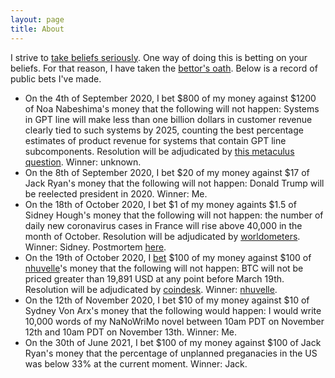 ```yaml
---
layout: page
title: About
---
```


I strive to [take beliefs seriously](https://radimentary.wordpress.com/2018/01/18/singularity-mindset/). One way of doing this is betting on your beliefs. For that reason, I have taken the [bettor's oath](https://www.econlib.org/archives/2012/05/the_bettors_oat.html). Below is a record of public bets I've made.

* On the 4th of September 2020, I bet \$800 of my money against \$1200 of Noa Nabeshima's money that the following will not happen: Systems in GPT line will  make less than one billion dollars in customer revenue clearly tied to such systems by 2025, counting the best percentage estimates of product revenue for systems that contain GPT line subcomponents. Resolution will be adjudicated by [this metaculus question](https://www.metaculus.com/questions/5118/will-robin-hanson-win-a-bet-that-the-gpt-line-of-language-models-will-generate--1bn-in-customer-revenue-by-2025/). Winner: unknown. 
* On the 8th of September 2020, I bet \$20 of my money against \$17 of Jack Ryan's money that the following will not happen: Donald Trump will be reelected president in 2020. Winner: Me. 
* On the 18th of October 2020, I bet \$1 of my money againts \$1.5 of Sidney Hough's money that the following will not happen: the number of daily new coronavirus cases in France will rise above 40,000 in the month of October. Resolution will be adjudicated by [worldometers](https://www.worldometers.info/coronavirus/country/france/). Winner: Sidney. Postmortem [here](https://markxu.com/france-postmortem).
* On the 19th of October 2020, I [bet](/assets/nhuvelle_bet.png) \$100 of my money against \$100 of [nhuvelle](https://www.metaculus.com/accounts/profile/112463/)'s money that the following will not happen: BTC will not be priced greater than 19,891 USD at any point before March 19th. Resolution will be adjudicated by [coindesk](https://www.coindesk.com/price/bitcoin). Winner: [nhuvelle](/assets/nhuvelle_lost.png).
* On the 12th of November 2020, I bet \$10 of my money against \$10 of Sydney Von Arx's money that the following would happen: I would write 10,000 words of my NaNoWriMo novel between 10am PDT on November 12th and 10am PDT on November 13th. Winner: Me. 
* On the 30th of June 2021, I bet \$100 of my money against \$100 of Jack Ryan's money that the percentage of unplanned preganacies in the US was below 33% at the current moment. Winner: Jack.
